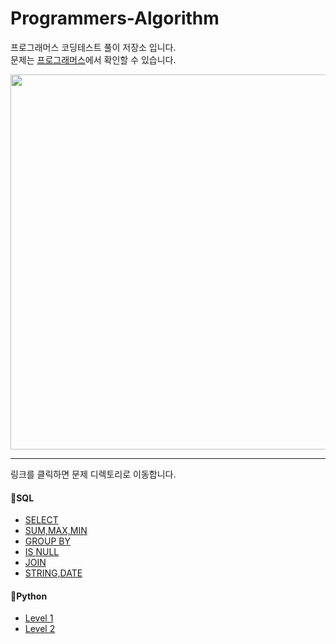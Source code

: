 # Programmers-Algorithm
프로그래머스 코딩테스트 풀이 저장소 입니다.  
문제는 [프로그래머스](https://programmers.co.kr/learn/challenges)에서 확인할 수 있습니다.


<p align="center"><img src="https://user-images.githubusercontent.com/106292833/173176426-598a64c1-43d8-46af-a6e9-f2f8298e9878.jpg" width="600"/></p>

___ 
링크를 클릭하면 문제 디렉토리로 이동합니다.

#### 🚪SQL
- [SELECT](https://github.com/chanzae/Programmers-Algorithm/tree/main/SQL/SELECT)
- [SUM,MAX,MIN](https://github.com/chanzae/Programmers-Algorithm/tree/main/SQL/SUM%2CMAX%2CMIN)
- [GROUP BY](https://github.com/chanzae/Programmers-Algorithm/tree/main/SQL/GROUP%20BY)
- [IS NULL](https://github.com/chanzae/Programmers-Algorithm/tree/main/SQL/IS%20NULL)
- [JOIN](https://github.com/chanzae/Programmers-Algorithm/tree/main/SQL/JOIN)
- [STRING,DATE](https://github.com/chanzae/Programmers-Algorithm/tree/main/SQL/STRING%2CDATE)



#### 🐍Python
- [Level 1](https://github.com/chanzae/Programmers-Algorithm/tree/main/Python/Level1)
- [Level 2](https://github.com/chanzae/Programmers-Algorithm/tree/main/Python/Level2)
